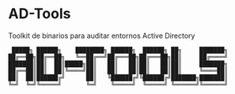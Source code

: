 # AD-Tools
Toolkit de binarios para auditar entornos Active Directory

```
 █████╗ ██████╗    ████████╗ ██████╗  ██████╗ ██╗     ███████╗
██╔══██╗██╔══██╗   ╚══██╔══╝██╔═══██╗██╔═══██╗██║     ██╔════╝
███████║██║  ██║█████╗██║   ██║   ██║██║   ██║██║     ███████╗
██╔══██║██║  ██║╚════╝██║   ██║   ██║██║   ██║██║     ╚════██║
██║  ██║██████╔╝      ██║   ╚██████╔╝╚██████╔╝███████╗███████║
╚═╝  ╚═╝╚═════╝       ╚═╝    ╚═════╝  ╚═════╝ ╚══════╝╚══════╝                                                              
```
